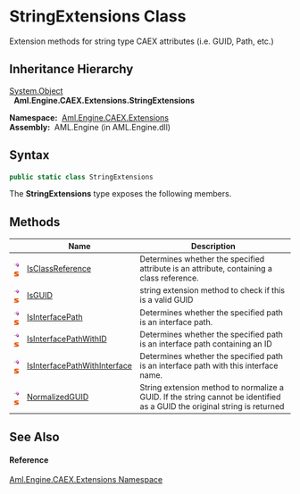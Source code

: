 StringExtensions Class
======================
Extension methods for string type CAEX attributes (i.e. GUID, Path, etc.)


Inheritance Hierarchy
---------------------
[System.Object][1]  
  **Aml.Engine.CAEX.Extensions.StringExtensions**  

  **Namespace:**  [Aml.Engine.CAEX.Extensions][2]  
  **Assembly:**  AML.Engine (in AML.Engine.dll)

Syntax
------

```csharp
public static class StringExtensions
```

The **StringExtensions** type exposes the following members.


Methods
-------

                                 | Name                              | Description                                                                                                               
-------------------------------- | --------------------------------- | ------------------------------------------------------------------------------------------------------------------------- 
![Public method]![Static member] | [IsClassReference][3]             | Determines whether the specified attribute is an attribute, containing a class reference.                                 
![Public method]![Static member] | [IsGUID][4]                       | string extension method to check if this is a valid GUID                                                                  
![Public method]![Static member] | [IsInterfacePath][5]              | Determines whether the specified path is an interface path.                                                               
![Public method]![Static member] | [IsInterfacePathWithID][6]        | Determines whether the specified path is an interface path containing an ID                                               
![Public method]![Static member] | [IsInterfacePathWithInterface][7] | Determines whether the specified path is an interface path with this interface name.                                      
![Public method]![Static member] | [NormalizedGUID][8]               | String extension method to normalize a GUID. If the string cannot be identified as a GUID the original string is returned 


See Also
--------

#### Reference
[Aml.Engine.CAEX.Extensions Namespace][2]  

[1]: https://docs.microsoft.com/dotnet/api/system.object
[2]: ../README.md
[3]: IsClassReference.md
[4]: IsGUID.md
[5]: IsInterfacePath.md
[6]: IsInterfacePathWithID.md
[7]: IsInterfacePathWithInterface.md
[8]: NormalizedGUID.md
[9]: https://www.automationml.org
[10]: ../../icons/logoShade.png
[Public method]: ../../icons/pubmethod.gif "Public method"
[Static member]: ../../icons/static.gif "Static member"